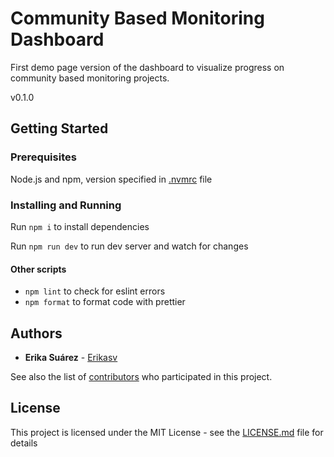 # Community Based Monitoring Dashboard

First demo page version of the dashboard to visualize progress on community based monitoring projects.

v0.1.0

## Getting Started

### Prerequisites

Node.js and npm, version specified in [.nvmrc](.nvmrc) file

### Installing and Running

Run `npm i` to install dependencies

Run `npm run dev` to run dev server and watch for changes

#### Other scripts

- `npm lint` to check for eslint errors
- `npm format` to format code with prettier

## Authors

- **Erika Suárez** - [Erikasv](https://github.com/erikasv)

See also the list of [contributors](https://github.com/your/project/contributors) who participated in this project.

## License

This project is licensed under the MIT License - see the [LICENSE.md](LICENSE.md) file for details
